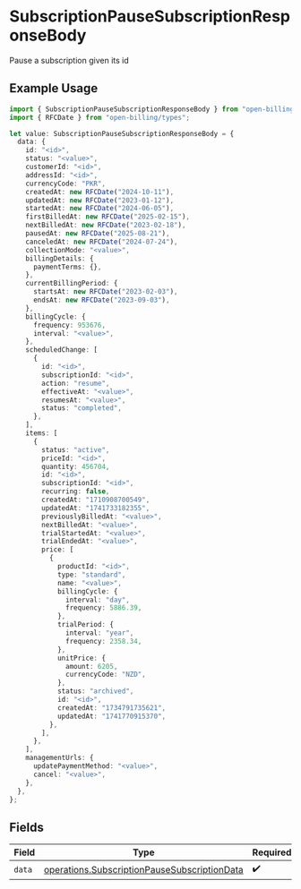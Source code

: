 # SubscriptionPauseSubscriptionResponseBody

Pause a subscription given its id

## Example Usage

```typescript
import { SubscriptionPauseSubscriptionResponseBody } from "open-billing/models/operations";
import { RFCDate } from "open-billing/types";

let value: SubscriptionPauseSubscriptionResponseBody = {
  data: {
    id: "<id>",
    status: "<value>",
    customerId: "<id>",
    addressId: "<id>",
    currencyCode: "PKR",
    createdAt: new RFCDate("2024-10-11"),
    updatedAt: new RFCDate("2023-01-12"),
    startedAt: new RFCDate("2024-06-05"),
    firstBilledAt: new RFCDate("2025-02-15"),
    nextBilledAt: new RFCDate("2023-02-18"),
    pausedAt: new RFCDate("2025-08-21"),
    canceledAt: new RFCDate("2024-07-24"),
    collectionMode: "<value>",
    billingDetails: {
      paymentTerms: {},
    },
    currentBillingPeriod: {
      startsAt: new RFCDate("2023-02-03"),
      endsAt: new RFCDate("2023-09-03"),
    },
    billingCycle: {
      frequency: 953676,
      interval: "<value>",
    },
    scheduledChange: [
      {
        id: "<id>",
        subscriptionId: "<id>",
        action: "resume",
        effectiveAt: "<value>",
        resumesAt: "<value>",
        status: "completed",
      },
    ],
    items: [
      {
        status: "active",
        priceId: "<id>",
        quantity: 456704,
        id: "<id>",
        subscriptionId: "<id>",
        recurring: false,
        createdAt: "1710908700549",
        updatedAt: "1741733182355",
        previouslyBilledAt: "<value>",
        nextBilledAt: "<value>",
        trialStartedAt: "<value>",
        trialEndedAt: "<value>",
        price: [
          {
            productId: "<id>",
            type: "standard",
            name: "<value>",
            billingCycle: {
              interval: "day",
              frequency: 5886.39,
            },
            trialPeriod: {
              interval: "year",
              frequency: 2358.34,
            },
            unitPrice: {
              amount: 6205,
              currencyCode: "NZD",
            },
            status: "archived",
            id: "<id>",
            createdAt: "1734791735621",
            updatedAt: "1741770915370",
          },
        ],
      },
    ],
    managementUrls: {
      updatePaymentMethod: "<value>",
      cancel: "<value>",
    },
  },
};
```

## Fields

| Field                                                                                                        | Type                                                                                                         | Required                                                                                                     | Description                                                                                                  |
| ------------------------------------------------------------------------------------------------------------ | ------------------------------------------------------------------------------------------------------------ | ------------------------------------------------------------------------------------------------------------ | ------------------------------------------------------------------------------------------------------------ |
| `data`                                                                                                       | [operations.SubscriptionPauseSubscriptionData](../../models/operations/subscriptionpausesubscriptiondata.md) | :heavy_check_mark:                                                                                           | N/A                                                                                                          |